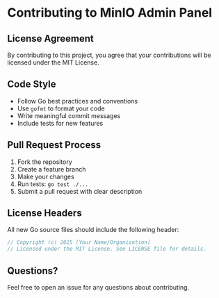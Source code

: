 # Contributing to MinIO Admin Panel

## License Agreement

By contributing to this project, you agree that your contributions will be licensed under the MIT License.

## Code Style

- Follow Go best practices and conventions
- Use `gofmt` to format your code
- Write meaningful commit messages
- Include tests for new features

## Pull Request Process

1. Fork the repository
2. Create a feature branch
3. Make your changes
4. Run tests: `go test ./...`
5. Submit a pull request with clear description

## License Headers

All new Go source files should include the following header:

```go
// Copyright (c) 2025 [Your Name/Organization]
// Licensed under the MIT License. See LICENSE file for details.
```

## Questions?

Feel free to open an issue for any questions about contributing.
